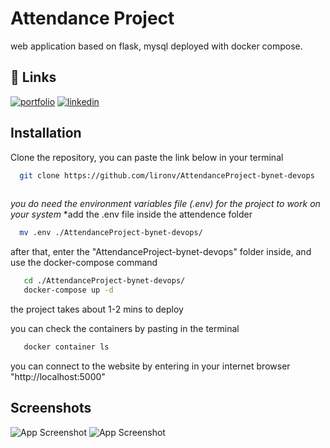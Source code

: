 # Attendance Project
web application based on flask, mysql deployed with docker compose.

## 🔗 Links
[![portfolio](https://img.shields.io/badge/my_portfolio-000?style=for-the-badge&logo=ko-fi&logoColor=white)](https://github.com/lironv)
[![linkedin](https://img.shields.io/badge/linkedin-0A66C2?style=for-the-badge&logo=linkedin&logoColor=white)](https://www.linkedin.com/in/liron-vaknin-669457161/)

## Installation

Clone the repository, you can paste the link below in your terminal

```bash
  git clone https://github.com/lironv/AttendanceProject-bynet-devops
  
```
*you do need the environment variables file (.env) for the project to work on your system*
*add the .env file inside the attendence folder 

```bash
  mv .env ./AttendanceProject-bynet-devops/
```

after that, enter the "AttendanceProject-bynet-devops" folder inside, and use the docker-compose command

```bash
   cd ./AttendanceProject-bynet-devops/
   docker-compose up -d
```

the project takes about 1-2 mins to deploy

you can check the containers by pasting in the terminal 
```bash
   docker container ls
```

you can connect to the website by entering in your internet browser "http://localhost:5000"
## Screenshots


![App Screenshot](https://i.ibb.co/1vrGhM6/main-project-image.png)
![App Screenshot](https://i.ibb.co/cCWzfBS/main-project-homepage.png)
